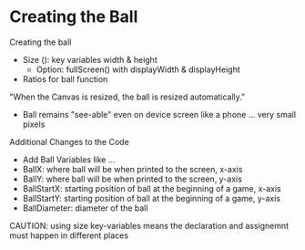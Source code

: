 # Creating the Ball

Creating the ball
- Size (): key variables width & height
  - Option: fullScreen() with displayWidth & displayHeight
- Ratios for ball function

"When the Canvas is resized, the ball is resized automatically."
- Ball remains "see-able" even on device screen like a phone ... very small pixels

Additional Changes to the Code
- Add Ball Variables like ...
- BallX: where ball will be when printed to the screen, x-axis
- BallY: where ball will be when printed to the screen, y-axis
- BallStartX: starting position of ball at the beginning of a game, x-axis
- BallStartY: starting position of ball at the beginning of a game, y-axis
- BallDiameter: diameter of the ball

CAUTION: using size key-variables means the declaration and assignemnt must happen in different places
